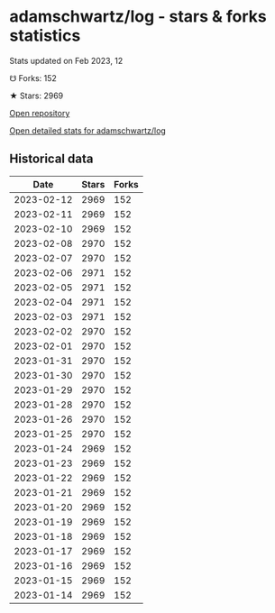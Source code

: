 # adamschwartz/log - stars & forks statistics

Stats updated on Feb 2023, 12

☋ Forks: 152

★ Stars: 2969

[Open repository](https://github.com/adamschwartz/log)

[Open detailed stats for adamschwartz/log](https://reviewgithub.com/rep/adamschwartz/log)

## Historical data
| Date | Stars | Forks |
|------|-------|-------|
| 2023-02-12 | 2969 | 152 | 
| 2023-02-11 | 2969 | 152 | 
| 2023-02-10 | 2969 | 152 | 
| 2023-02-08 | 2970 | 152 | 
| 2023-02-07 | 2970 | 152 | 
| 2023-02-06 | 2971 | 152 | 
| 2023-02-05 | 2971 | 152 | 
| 2023-02-04 | 2971 | 152 | 
| 2023-02-03 | 2971 | 152 | 
| 2023-02-02 | 2970 | 152 | 
| 2023-02-01 | 2970 | 152 | 
| 2023-01-31 | 2970 | 152 | 
| 2023-01-30 | 2970 | 152 | 
| 2023-01-29 | 2970 | 152 | 
| 2023-01-28 | 2970 | 152 | 
| 2023-01-26 | 2970 | 152 | 
| 2023-01-25 | 2970 | 152 | 
| 2023-01-24 | 2969 | 152 | 
| 2023-01-23 | 2969 | 152 | 
| 2023-01-22 | 2969 | 152 | 
| 2023-01-21 | 2969 | 152 | 
| 2023-01-20 | 2969 | 152 | 
| 2023-01-19 | 2969 | 152 | 
| 2023-01-18 | 2969 | 152 | 
| 2023-01-17 | 2969 | 152 | 
| 2023-01-16 | 2969 | 152 | 
| 2023-01-15 | 2969 | 152 | 
| 2023-01-14 | 2969 | 152 | 

